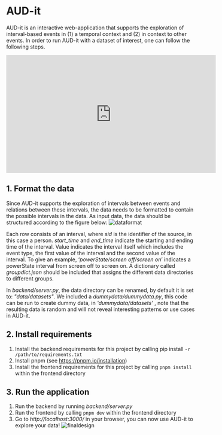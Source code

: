 # AUD-it
AUD-it is an interactive web-application that supports the exploration of interval-based events in (1) a temporal context and (2) in context to other events. In order to run AUD-it with a dataset of interest, one can follow the following steps.

<iframe width="560" height="315" src="https://www.youtube.com/embed/agVUjR1xvfQ" title="YouTube video player" frameborder="0" allow="accelerometer; autoplay; clipboard-write; encrypted-media; gyroscope; picture-in-picture" allowfullscreen></iframe>

## 1. Format the data
Since AUD-it supports the exploration of intervals between events and relations between these intervals, the data needs to be formatted to contain the possible intervals in the data. As input data, the data should be structured according to the figure below:
![dataformat](https://user-images.githubusercontent.com/25794934/197168477-54e5f57d-4ac8-4ff6-ac11-9ed41fe62964.png)

Each row consists of an interval, where _sid_ is the identifier of the source, in this case a person. _start_time_ and _end_time_ indicate the starting and ending time of the interval. Value indicates the interval itself which includes the event type, the first value of the interval and the second value of the interval. To give an example, ‘_powerState/screen off/screen on_’ indicates a powerState interval from screen off to screen on. A dictionary called _groupdict.json_ should be included that assigns the different data directories to different groups.

In _backend/server.py_, the data directory can be renamed, by default it is set to: _"data/datasets"_. We included a _dummydata/dummydata.py_, this code can be run to create dummy data, in _'dummydata/datasets'_ , note that the resulting data is random and will not reveal interesting patterns or use cases in AUD-it. 

## 2. Install requirements 
1. Install the backend requirements for this project by calling pip install ```-r /path/to/requirements.txt```
2. Install pnpm (see https://pnpm.io/installation)
3. Install the frontend requirements for this project by calling ```pnpm install``` within the frontend directory

## 3. Run the application
1. Run the backend by running _backend/server.py_
2. Run the frontend by calling ``` pnpm dev ``` within the frontend directory
3. Go to _http://localhost:3000/_ in your browser, you can now use AUD-it to explore your data!
![finaldesign](https://user-images.githubusercontent.com/25794934/197172162-44cc3ad7-9b9f-4cc9-b4c1-1de292170b06.png)
